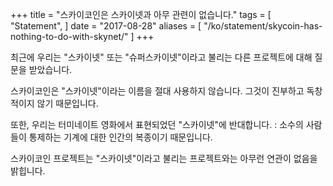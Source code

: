 +++
title = "스카이코인은 스카이넷과 아무 관련이 없습니다."
tags = [
    "Statement",
]
date = "2017-08-28"
aliases = [
	"/ko/statement/skycoin-has-nothing-to-do-with-skynet/"
]
+++

최근에 우리는 "스카이넷" 또는 "슈퍼스카이넷"이라고 불리는 다른 프로젝트에 대해 질문을 받았습니다.

스카이코인은 "스카이넷"이라는 이름을 절대 사용하지 않습니다. 그것이 진부하고 독창적이지 않기 때문입니다.

또한, 우리는 터미네이트 영화에서 표현되었던 "스카이넷"에 반대합니다. :
소수의 사람들이 통제하는 기계에 대한 인간의 복종이기 때문입니다.

스카이코인 프로젝트는 "스카이넷"이라고 불리는 프로젝트와는 아무런 연관이 없음을 밝힙니다.
